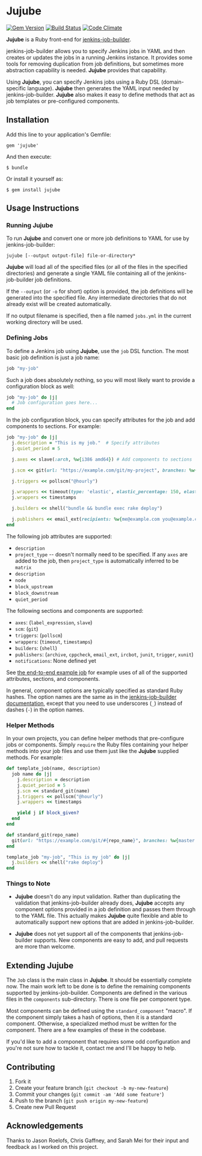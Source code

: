 # Jujube

[![Gem Version](https://badge.fury.io/rb/jujube.png)](http://badge.fury.io/rb/jujube)
[![Build Status](https://travis-ci.org/randycoulman/jujube.svg?branch=master)](https://travis-ci.org/randycoulman/jujube)
[![Code Climate](https://codeclimate.com/github/randycoulman/jujube.png)](https://codeclimate.com/github/randycoulman/jujube)

**Jujube** is a Ruby front-end for
[jenkins-job-builder](https://github.com/openstack-infra/jenkins-job-builder).

jenkins-job-builder allows you to specify Jenkins jobs in YAML and then creates or
updates the jobs in a running Jenkins instance.  It provides some tools for removing
duplication from job definitions, but sometimes more abstraction capability is needed.
**Jujube** provides that capability.

Using **Jujube**, you can specify Jenkins jobs using a Ruby DSL (domain-specific language).
**Jujube** then generates the YAML input needed by jenkins-job-builder.  **Jujube** also makes
it easy to define methods that act as job templates or pre-configured components.

## Installation

Add this line to your application's Gemfile:

    gem 'jujube'

And then execute:

    $ bundle

Or install it yourself as:

    $ gem install jujube

## Usage Instructions

### Running Jujube

To run **Jujube** and convert one or more job definitions to YAML for use by jenkins-job-builder:

```
jujube [--output output-file] file-or-directory*
```

**Jujube** will load all of the specified files (or all of the files in the specified directories)
and generate a single YAML file containing all of the jenkins-job-builder job definitions.

If the `--output` (or `-o` for short) option is provided, the job definitions will be generated into
the specified file.  Any intermediate directories that do not already exist will be created
automatically.

If no output filename is specified, then a file named `jobs.yml` in the current working directory
will be used.

### Defining Jobs

To define a Jenkins job using **Jujube**, use the `job` DSL function.  The most basic job definition
is just a job name:

```ruby
job "my-job"
```

Such a job does absolutely nothing, so you will most likely want to provide a configuration block as
well:

```ruby
job "my-job" do |j|
  # Job configuration goes here...
end
```

In the job configuration block, you can specify attributes for the job and add components to sections.
For example:

```ruby
job "my-job" do |j|
  j.description = "This is my job."  # Specify attributes
  j.quiet_period = 5

  j.axes << slave(:arch, %w{i386 amd64}) # Add components to sections

  j.scm << git(url: "https://example.com/git/my-project", branches: %w{master dev})

  j.triggers << pollscm("@hourly")

  j.wrappers << timeout(type: 'elastic', elastic_percentage: 150, elastic_default_timeout: 5, fail: true)
  j.wrappers << timestamps

  j.builders << shell("bundle && bundle exec rake deploy")

  j.publishers << email_ext(recipients: %w{me@example.com you@example.com})
end
```

The following job attributes are supported:

* `description`
* `project_type` -- doesn't normally need to be specified.  If any `axes` are added to the
  job, then `project_type` is automatically inferred to be `matrix`
* `description`
* `node`
* `block_upstream`
* `block_downstream`
* `quiet_period`

The following sections and components are supported:

* `axes`: (`label_expression`, `slave`)
* `scm`: (`git`)
* `triggers`: (`pollscm`)
* `wrappers`: (`timeout`, `timestamps`)
* `builders`: (`shell`)
* `publishers`: (`archive`, `cppcheck`, `email_ext`, `ircbot`, `junit`, `trigger`, `xunit`)
* `notifications`: None defined yet

See [the end-to-end example job](examples/fixtures/endToEnd/endToEnd.job) for example
uses of all of the supported attributes, sections, and components.

In general, component options are typically specified as standard Ruby hashes.  The option
names are the same as in the
[jenkins-job-builder documentation](http://ci.openstack.org/jenkins-job-builder/),
except that you need to use underscores (`_`) instead of dashes (`-`) in the option names.

### Helper Methods

In your own projects, you can define helper methods that pre-configure jobs or components.
Simply `require` the Ruby files containing your helper methods into your job files and use
them just like the **Jujube** supplied methods.  For example:

```ruby
def template_job(name, description)
  job name do |j|
    j.description = description
    j.quiet_period = 5
    j.scm << standard_git(name)
    j.triggers << pollscm("@hourly")
    j.wrappers << timestamps

    yield j if block_given?
  end
end

def standard_git(repo_name)
  git(url: "https://example.com/git/#{repo_name}", branches: %w{master dev})
end

template_job "my-job", "This is my job" do |j|
  j.builders << shell("rake deploy")
end
```

### Things to Note

* **Jujube** doesn't do any input validation.  Rather than duplicating the validation that
  jenkins-job-builder already does, **Jujube** accepts any component options provided in a job
  definition and passes them through to the YAML file.  This actually makes **Jujube** quite
  flexible and able to automatically support new options that are added in jenkins-job-builder.

* **Jujube** does not yet support all of the components that jenkins-job-builder supports.  New
  components are easy to add, and pull requests are more than welcome.

## Extending Jujube

The `Job` class is the main class in **Jujube**.  It should be essentially complete now.  The
main work left to be done is to define the remaining components supported by jenkins-job-builder.
Components are defined in the various files in the `components` sub-directory.  There is one file
per component type.

Most components can be defined using the `standard_component` "macro".  If the component simply
takes a hash of options, then it is a standard component.  Otherwise, a specialized method must
be written for the component.  There are a few examples of these in the codebase.

If you'd like to add a component that requires some odd configuration and you're not sure how to
tackle it, contact me and I'll be happy to help.

## Contributing

1. Fork it
2. Create your feature branch (`git checkout -b my-new-feature`)
3. Commit your changes (`git commit -am 'Add some feature'`)
4. Push to the branch (`git push origin my-new-feature`)
5. Create new Pull Request

## Acknowledgements

Thanks to Jason Roelofs, Chris Gaffney, and Sarah Mei for their input and feedback as I worked
on this project.
